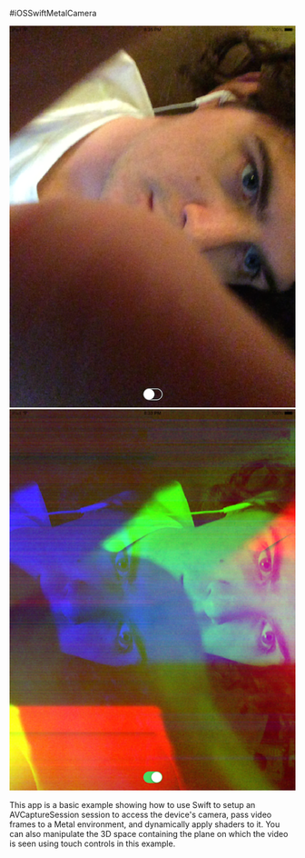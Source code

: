#iOSSwiftMetalCamera

![Example](no_shader.png) ![Example](shader.png)

This app is a basic example showing how to use Swift to setup an AVCaptureSession session to access the device's camera, pass video frames to a Metal environment, and dynamically apply shaders to it. You can also manipulate the 3D space containing the plane on which the video is seen using touch controls in this example.